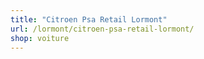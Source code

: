 ```yaml
---
title: "Citroen Psa Retail Lormont"
url: /lormont/citroen-psa-retail-lormont/
shop: voiture
---
```

